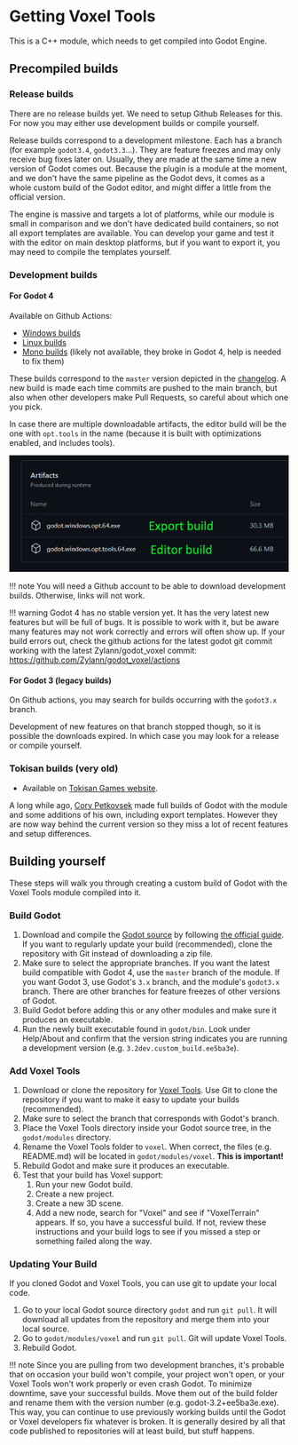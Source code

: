 Getting Voxel Tools
=====================

This is a C++ module, which needs to get compiled into Godot Engine.

Precompiled builds
-------------------

### Release builds

There are no release builds yet. We need to setup Github Releases for this. For now you may either use development builds or compile yourself.

Release builds correspond to a development milestone. Each has a branch (for example `godot3.4`, `godot3.3`...). They are feature freezes and may only receive bug fixes later on. Usually, they are made at the same time a new version of Godot comes out.
Because the plugin is a module at the moment, and we don't have the same pipeline as the Godot devs, it comes as a whole custom build of the Godot editor, and might differ a little from the official version.

The engine is massive and targets a lot of platforms, while our module is small in comparison and we don't have dedicated build containers, so not all export templates are available. You can develop your game and test it with the editor on main desktop platforms, but if you want to export it, you may need to compile the templates yourself.

### Development builds

#### For Godot 4

Available on Github Actions:
- [Windows builds](https://github.com/Zylann/godot_voxel/actions/workflows/windows.yml)
- [Linux builds](https://github.com/Zylann/godot_voxel/actions/workflows/linux.yml)
- [Mono builds](https://github.com/Zylann/godot_voxel/actions/workflows/windows.yml) (likely not available, they broke in Godot 4, help is needed to fix them)

These builds correspond to the `master` version depicted in the [changelog](https://github.com/Zylann/godot_voxel/blob/master/CHANGELOG.md).
A new build is made each time commits are pushed to the main branch, but also when other developers make Pull Requests, so careful about which one you pick.

In case there are multiple downloadable artifacts, the editor build will be the one with `opt.tools` in the name (because it is built with optimizations enabled, and includes tools).

![Github actions screenshot](images/github_actions_windows_artifacts.webp)

!!! note
	You will need a Github account to be able to download development builds. Otherwise, links will not work.

!!! warning
	Godot 4 has no stable version yet. It has the very latest new features but will be full of bugs. It is possible to work with it, but be aware many features may not work correctly and errors will often show up. If your build errors out, check the github actions for the latest godot git commit working with the latest Zylann/godot_voxel commit: https://github.com/Zylann/godot_voxel/actions

#### For Godot 3 (legacy builds)

On Github actions, you may search for builds occurring with the `godot3.x` branch.

Development of new features on that branch stopped though, so it is possible the downloads expired. In which case you may look for a release or compile yourself.

### Tokisan builds (very old)

- Available on [Tokisan Games website](http://tokisan.com/godot-binaries/).

A long while ago, [Cory Petkovsek](https://github.com/tinmanjuggernaut) made full builds of Godot with the module and some additions of his own, including export templates. However they are now way behind the current version so they miss a lot of recent features and setup differences.


Building yourself
-------------------

These steps will walk you through creating a custom build of Godot with the Voxel Tools module compiled into it.

### Build Godot

1. Download and compile the [Godot source](https://github.com/godotengine/godot) by following [the official guide](https://docs.godotengine.org/en/latest/development/compiling/index.html). If you want to regularly update your build (recommended), clone the repository with Git instead of downloading a zip file.
1. Make sure to select the appropriate branches. If you want the latest build compatible with Godot 4, use the `master` branch of the module. If you want Godot 3, use Godot's `3.x` branch, and the module's `godot3.x` branch. There are other branches for feature freezes of other versions of Godot. 
1. Build Godot before adding this or any other modules and make sure it produces an executable.
1. Run the newly built executable found in `godot/bin`. Look under Help/About and confirm that the version string indicates you are running a development version (e.g. `3.2dev.custom_build.ee5ba3e`).


### Add Voxel Tools

1. Download or clone the repository for [Voxel Tools](https://github.com/Zylann/godot_voxel). Use Git to clone the repository if you want to make it easy to update your builds (recommended).
1. Make sure to select the branch that corresponds with Godot's branch.
1. Place the Voxel Tools directory inside your Godot source tree, in the `godot/modules` directory. 
1. Rename the Voxel Tools folder to `voxel`. When correct, the files (e.g. README.md) will be located in `godot/modules/voxel`. **This is important!**
1. Rebuild Godot and make sure it produces an executable.
1. Test that your build has Voxel support:
	1. Run your new Godot build.
	1. Create a new project.
	1. Create a new 3D scene.
	1. Add a new node, search for "Voxel" and see if "VoxelTerrain" appears. If so, you have a successful build. If not, review these instructions and your build logs to see if you missed a step or something failed along the way.


### Updating Your Build

If you cloned Godot and Voxel Tools, you can use git to update your local code.

1. Go to your local Godot source directory `godot` and run `git pull`. It will download all updates from the repository and merge them into your local source.
1. Go to `godot/modules/voxel` and run `git pull`. Git will update Voxel Tools.
1. Rebuild Godot.

!!! note
	Since you are pulling from two development branches, it's probable that on occasion your build won't compile, your project won't open, or your Voxel Tools won't work properly or even crash Godot. To minimize downtime, save your successful builds. Move them out of the build folder and rename them with the version number (e.g. godot-3.2+ee5ba3e.exe). This way, you can continue to use previously working builds until the Godot or Voxel developers fix whatever is broken. It is generally desired by all that code published to repositories will at least build, but stuff happens.
